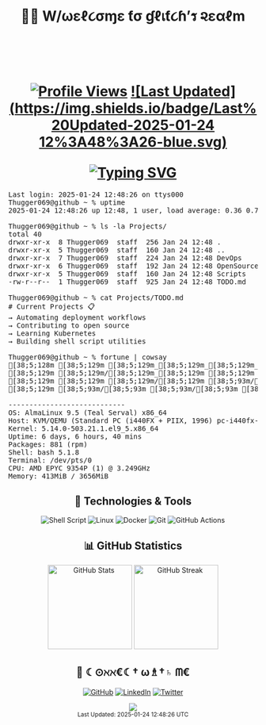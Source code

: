 <div align="center">
  <h1>👨‍💻 W/ωεℓ૮σɱε ƭσ ɠℓเƭ૮ɦ’ร ૨εαℓm<h1>

<svg width="400" height="50">
  <text x="0" y="30" fill="white" font-family="monospace" font-size="20">
    <animate attributeName="text" from="Hi there!" to="Hi there! I'm Thugger069. I'm passionate about coding and technology. Welcome to my profile!" dur="10s" repeatCount="indefinite"/>
  </text>y

</svg>  

[![Profile Views](https://komarev.com/ghpvc/?username=Thugger069&color=blueviolet&style=flat-square&label=Profile%20Views)](https://github.com/Thugger069)
  [![Last Updated](https://img.shields.io/badge/Last%20Updated-2025-01-24 12%3A48%3A26-blue.svg)](https://github.com/Thugger069)

  <a href="https://git.io/typing-svg">
    <img src="https://readme-typing-svg.demolab.com?font=Ubuntu+Mono&duration=3000&pause=1000&color=00FF9C&center=true&vCenter=true&width=435&lines=Shell+Script+Enthusiast;Linux+%26+DevOps+Explorer;Open+Source+Contributor;Always+Learning+%F0%9F%92%A1" alt="Typing SVG" />
  </a>
</div>

<pre class="terminal">
Last login: 2025-01-24 12:48:26 on ttys000
Thugger069@github ~ % uptime
2025-01-24 12:48:26 up 12:48, 1 user, load average: 0.36 0.72 0.62

Thugger069@github ~ % ls -la Projects/
total 40
drwxr-xr-x  8 Thugger069  staff  256 Jan 24 12:48 .
drwxr-xr-x  5 Thugger069  staff  160 Jan 24 12:48 ..
drwxr-xr-x  7 Thugger069  staff  224 Jan 24 12:48 DevOps
drwxr-xr-x  6 Thugger069  staff  192 Jan 24 12:48 OpenSource
drwxr-xr-x  5 Thugger069  staff  160 Jan 24 12:48 Scripts
-rw-r--r--  1 Thugger069  staff  925 Jan 24 12:48 TODO.md

Thugger069@github ~ % cat Projects/TODO.md
# Current Projects 📋
→ Automating deployment workflows
→ Contributing to open source
→ Learning Kubernetes
→ Building shell script utilities

Thugger069@github ~ % fortune | cowsay
[38;5;128m [38;5;129m [38;5;129m_[38;5;129m_[38;5;129m_[38;5;129m_[38;5;129m_[38;5;129m_[38;5;129m_[38;5;129m_[38;5;93m [38;5;93m [38;5;93m [38;5;93m [38;5;93m [38;5;93m [38;5;93m [38;5;93m [38;5;93m [38;5;93m [38;5;99m [38;5;63m [38;5;63m [38;5;63m [38;5;63m [38;5;63m [38;5;63m [38;5;63m [38;5;63m [38;5;63m [38;5;63m [38;5;69m [38;5;33m [38;5;33m [38;5;33m [38;5;33m [38;5;33m [38;5;33m [38;5;33m [38;5;33m [38;5;33m [38;5;33m [38;5;39m_[38;5;39m_[38;5;39m_[38;5;39m_[38;5;39m [38;5;39m [38;5;39m_[38;5;39m_[38;5;39m_[38;5;38m_[38;5;44m_[38;5;44m [38;5;44m_[38;5;44m_[38;5;44m_[38;5;44m_
[38;5;129m [38;5;129m/[38;5;129m_[38;5;129m [38;5;129m [38;5;129m_[38;5;129m_[38;5;93m/[38;5;93m [38;5;93m/[38;5;93m_[38;5;93m [38;5;93m [38;5;93m_[38;5;93m_[38;5;93m [38;5;93m [38;5;99m_[38;5;63m_[38;5;63m_[38;5;63m_[38;5;63m_[38;5;63m_[38;5;63m [38;5;63m_[38;5;63m_[38;5;63m_[38;5;63m_[38;5;69m_[38;5;33m [38;5;33m_[38;5;33m_[38;5;33m_[38;5;33m_[38;5;33m [38;5;33m [38;5;33m_[38;5;33m_[38;5;33m_[38;5;39m_[38;5;39m_[38;5;39m/[38;5;39m [38;5;39m_[38;5;39m_[38;5;39m [38;5;39m\[38;5;39m/[38;5;38m [38;5;44m_[38;5;44m_[38;5;44m_[38;5;44m/[38;5;44m/[38;5;44m [38;5;44m_[38;5;44m_[38;5;44m [38;5;44m\
[38;5;129m [38;5;129m [38;5;129m/[38;5;129m [38;5;93m/[38;5;93m [38;5;93m/[38;5;93m [38;5;93m_[38;5;93m_[38;5;93m [38;5;93m\[38;5;93m/[38;5;93m [38;5;99m/[38;5;63m [38;5;63m/[38;5;63m [38;5;63m/[38;5;63m [38;5;63m_[38;5;63m_[38;5;63m [38;5;63m`[38;5;63m/[38;5;69m [38;5;33m_[38;5;33m_[38;5;33m [38;5;33m`[38;5;33m/[38;5;33m [38;5;33m_[38;5;33m [38;5;33m\[38;5;33m/[38;5;39m [38;5;39m_[38;5;39m_[38;5;39m_[38;5;39m/[38;5;39m [38;5;39m/[38;5;39m [38;5;39m/[38;5;38m [38;5;44m/[38;5;44m [38;5;44m_[38;5;44m_[38;5;44m [38;5;44m\[38;5;44m/[38;5;44m [38;5;44m/[38;5;44m_[38;5;44m/[38;5;43m [38;5;49m/
[38;5;129m [38;5;93m/[38;5;93m [38;5;93m/[38;5;93m [38;5;93m/[38;

---------------------------- 
OS: AlmaLinux 9.5 (Teal Serval) x86_64 
Host: KVM/QEMU (Standard PC (i440FX + PIIX, 1996) pc-i440fx-9.0) 
Kernel: 5.14.0-503.21.1.el9_5.x86_64 
Uptime: 6 days, 6 hours, 40 mins 
Packages: 881 (rpm) 
Shell: bash 5.1.8 
Terminal: /dev/pts/0 
CPU: AMD EPYC 9354P (1) @ 3.249GHz 
Memory: 413MiB / 3656MiB 
</pre>

<div align="center">
  <h2>🔧 Technologies & Tools</h2>
  
  ![Shell Script](https://img.shields.io/badge/Shell_Script-%23121011.svg?style=for-the-badge&logo=gnu-bash&logoColor=white)
  ![Linux](https://img.shields.io/badge/Linux-FCC624?style=for-the-badge&logo=linux&logoColor=black)
  ![Docker](https://img.shields.io/badge/docker-%230db7ed.svg?style=for-the-badge&logo=docker&logoColor=white)
  ![Git](https://img.shields.io/badge/git-%23F05033.svg?style=for-the-badge&logo=git&logoColor=white)
  ![GitHub Actions](https://img.shields.io/badge/github%20actions-%232671E5.svg?style=for-the-badge&logo=githubactions&logoColor=white)

  <h2>📊 GitHub Statistics</h2>
  
  <img src="https://github-readme-stats.vercel.app/api?username=Thugger069&show_icons=true&theme=radical&cache_seconds=86400" alt="GitHub Stats" height="170"/>
  <img src="https://github-readme-streak-stats.herokuapp.com/?user=Thugger069&theme=radical&cache_seconds=86400" alt="GitHub Streak" height="170"/>

  <h2>🤝 ☾⊙ℵℵ€☾† ω♗†♄ ᗰ€</h2>
  
  [![GitHub](https://img.shields.io/badge/github-%23121011.svg?style=for-the-badge&logo=github&logoColor=white)](https://github.com/Thugger069)
  [![LinkedIn](https://img.shields.io/badge/linkedin-%230077B5.svg?style=for-the-badge&logo=linkedin&logoColor=white)](https://linkedin.com/in/Thugger069)
  [![Twitter](https://img.shields.io/badge/X-%23000000.svg?style=for-the-badge&logo=X&logoColor=white)](https://twitter.com/Thugger069)
</div>

<div align="center">
  <img src="https://capsule-render.vercel.app/api?type=waving&color=gradient&height=100&section=footer"/>
</div>

<div align="center">
  <sub>Last Updated: 2025-01-24 12:48:26 UTC</sub>
</div>

